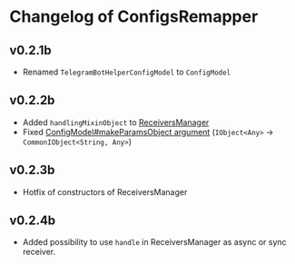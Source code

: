 # Changelog of ConfigsRemapper

## v0.2.1b

* Renamed `TelegramBotHelperConfigModel` to `ConfigModel`

## v0.2.2b

* Added `handlingMixinObject` to [ReceiversManager](src/main/kotlin/com/github/insanusmokrassar/ConfigsRemapper/ReceiversManager.kt)
* Fixed [ConfigModel#makeParamsObject argument](src/main/kotlin/com/github/insanusmokrassar/ConfigsRemapper/ConfigModel.kt#33) (`IObject<Any>` -> `CommonIObject<String, Any>`)

## v0.2.3b

* Hotfix of constructors of ReceiversManager

## v0.2.4b

* Added possibility to use `handle` in ReceiversManager as async or sync receiver.
